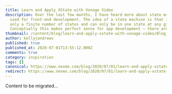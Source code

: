 ```yaml
---
title: Learn and Apply XState with Vonage Video
description: Over the last few months, I have heard more about state machines
  used for front-end development. The idea of a state machine is that it has
  only a finite number of states and can only be in one state at any given time.
  Conceptually this makes perfect sense for app development – there are only […]
thumbnail: /content/blog/learn-and-apply-xstate-with-vonage-video/Blog_XState_VideoAPI_1200x600.png
author: kellyjandrews
published: true
published_at: 2020-07-01T13:55:12.000Z
comments: true
category: inspiration
tags: []
canonical: https://www.nexmo.com/blog/2020/07/01/learn-and-apply-xstate-with-vonage-video
redirect: https://www.nexmo.com/blog/2020/07/01/learn-and-apply-xstate-with-vonage-video
---
```


Content to be migrated...
